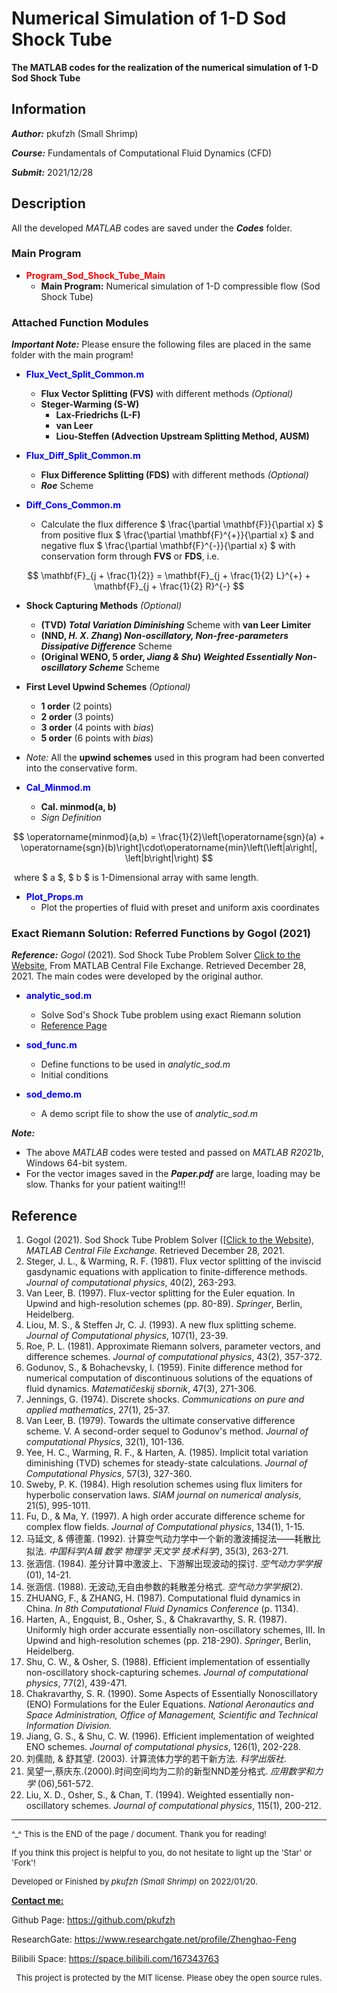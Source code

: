 # Numerical Simulation of 1-D Sod Shock Tube

**The MATLAB codes for the realization of the numerical simulation of 1-D Sod Shock Tube**

## Information

***Author:*** pkufzh (Small Shrimp)

***Course:*** Fundamentals of Computational Fluid Dynamics (CFD)

***Submit:*** 2021/12/28

## Description

All the developed *MATLAB* codes are saved under the ***Codes*** folder.

### Main Program

- <font color = 'red'>**Program_Sod_Shock_Tube_Main**</font>
  - **Main Program:** Numerical simulation of 1-D compressible flow (Sod Shock Tube)

### Attached Function Modules

***Important Note:*** Please ensure the following files are placed in the same folder with the main program!

- <font color = 'blue'>**Flux_Vect_Split_Common.m**</font>
  - **Flux Vector Splitting (FVS)** with different methods *(Optional)*
  - **Steger-Warming (S-W)**
    - **Lax-Friedrichs (L-F)** 
    - **van Leer**
    - **Liou-Steffen (Advection Upstream Splitting Method, AUSM)**
  
- <font color = 'blue'>**Flux_Diff_Split_Common.m**</font>
  - **Flux Difference Splitting (FDS)** with different methods *(Optional)*
  - ***Roe*** Scheme
  
- <font color = 'blue'>**Diff_Cons_Common.m**</font>
  - Calculate the  flux difference $ \frac{\partial \mathbf{F}}{\partial x} $ from positive flux $ \frac{\partial \mathbf{F}^{+}}{\partial x} $ and negative flux  $ \frac{\partial \mathbf{F}^{-}}{\partial x} $ with conservation form through **FVS** or **FDS**, i.e. 

$$
\mathbf{F}_{j + \frac{1}{2}} = \mathbf{F}_{j + \frac{1}{2} L}^{+} + \mathbf{F}_{j + \frac{1}{2} R}^{-}
$$

  - **Shock Capturing Methods** *(Optional)*
    - **(TVD) *Total Variation Diminishing*** Scheme with **van Leer Limiter**
    - **(NND, *H. X. Zhang*) *Non-oscillatory, Non-free-parameters Dissipative Difference*** Scheme
    - **(Original WENO, 5 order, *Jiang & Shu*) *Weighted Essentially Non-oscillatory Scheme*** Scheme
  - **First Level Upwind Schemes** *(Optional)*
    - **1 order** (2 points)
    - **2 order** (3 points)
    - **3 order** (4 points with *bias*)
    - **5 order** (6 points with *bias*)
  - *Note:* All the **upwind schemes** used in this program had been converted into the conservative form.
  
- <font color = 'blue'>**Cal_Minmod.m**</font>
  - **Cal. minmod(a, b)**
  - *Sign Definition*

$$
\operatorname{minmod}(a,b) = \frac{1}{2}\left[\operatorname{sgn}(a) + \operatorname{sgn}(b)\right]\cdot\operatorname{min}\left(\left|a\right|, \left|b\right|\right)
$$

​		where $ a $, $ b $ is 1-Dimensional array with same length.

- <font color = 'blue'>**Plot_Props.m**</font>
  - Plot the properties of fluid with preset and uniform axis coordinates

### Exact Riemann Solution: Referred Functions by Gogol (2021)

***Reference:*** *Gogol* (2021). Sod Shock Tube Problem Solver [Click to the Website](https://www.mathworks.com/matlabcentral/fileexchange/46311-sod-shock-tube-problem-solver), From MATLAB Central File Exchange. Retrieved December 28, 2021. The main codes were developed by the original author.

- <font color = 'blue'>**analytic_sod.m**</font>
  - Solve Sod's Shock Tube problem using exact Riemann solution
  - [Reference Page](http://www.phys.lsu.edu/~tohline/PHYS7412/sod.html)

- <font color = 'blue'>**sod_func.m**</font>
  - Define functions to be used in *analytic_sod.m*
  - Initial conditions

- <font color = 'blue'>**sod_demo.m**</font>
  - A demo script file to show the use of *analytic_sod.m*

***Note:***

- The above *MATLAB* codes were tested and passed on *MATLAB R2021b*, Windows 64-bit system. 
- For the vector images saved in the ***Paper.pdf*** are large, loading may be slow. Thanks for your patient waiting!!!

## Reference

1. Gogol (2021). Sod Shock Tube Problem Solver ([[Click to the Website](https://www.mathworks.com/matlabcentral/fileexchange/46311-sod-shock-tube-problem-solver)), *MATLAB Central File Exchange.* Retrieved December 28, 2021.
2. Steger, J. L., \& Warming, R. F. (1981). Flux vector splitting of the inviscid gasdynamic equations with application to finite-difference methods. *Journal of computational physics*, 40(2), 263-293.
3. Van Leer, B. (1997). Flux-vector splitting for the Euler equation. In Upwind and high-resolution schemes (pp. 80-89). *Springer*, Berlin, Heidelberg.
4. Liou, M. S., \& Steffen Jr, C. J. (1993). A new flux splitting scheme. *Journal of Computational physics*, 107(1), 23-39.
5. Roe, P. L. (1981). Approximate Riemann solvers, parameter vectors, and difference schemes. *Journal of computational physics*, 43(2), 357-372.
6. Godunov, S., \& Bohachevsky, I. (1959). Finite difference method for numerical computation of discontinuous solutions of the equations of fluid dynamics. *Matematičeskij sbornik*, 47(3), 271-306.
7. Jennings, G. (1974). Discrete shocks. *Communications on pure and applied mathematics*, 27(1), 25-37.
8. Van Leer, B. (1979). Towards the ultimate conservative difference scheme. V. A second-order sequel to Godunov's method. *Journal of computational Physics*, 32(1), 101-136.
9. Yee, H. C., Warming, R. F., \& Harten, A. (1985). Implicit total variation diminishing (TVD) schemes for steady-state calculations. *Journal of Computational Physics*, 57(3), 327-360.
10. Sweby, P. K. (1984). High resolution schemes using flux limiters for hyperbolic conservation laws. *SIAM journal on numerical analysis*, 21(5), 995-1011.
11. Fu, D., \& Ma, Y. (1997). A high order accurate difference scheme for complex flow fields. *Journal of Computational physics*, 134(1), 1-15.
12. 马延文, \& 傅德薰. (1992). 计算空气动力学中一个新的激波捕捉法——耗散比拟法. *中国科学(A辑 数学 物理学 天文学 技术科学)*, 35(3), 263-271.
13. 张涵信. (1984). 差分计算中激波上、下游解出现波动的探讨. *空气动力学学报*(01), 14-21.
14. 张涵信. (1988). 无波动,无自由参数的耗散差分格式. *空气动力学学报*(2).
15. ZHUANG, F., \& ZHANG, H. (1987). Computational fluid dynamics in China. *In 8th Computational Fluid Dynamics Conference* (p. 1134).
16. Harten, A., Engquist, B., Osher, S., \& Chakravarthy, S. R. (1987). Uniformly high order accurate essentially non-oscillatory schemes, III. In Upwind and high-resolution schemes (pp. 218-290). *Springer*, Berlin, Heidelberg.
17. Shu, C. W., \& Osher, S. (1988). Efficient implementation of essentially non-oscillatory shock-capturing schemes. *Journal of computational physics*, 77(2), 439-471.
18. Chakravarthy, S. R. (1990). Some Aspects of Essentially Nonoscillatory (ENO) Formulations for the Euler Equations. *National Aeronautics and Space Administration, Office of Management, Scientific and Technical Information Division.*
19. Jiang, G. S., \& Shu, C. W. (1996). Efficient implementation of weighted ENO schemes. *Journal of computational physics*, 126(1), 202-228.
20. 刘儒勋, \& 舒其望. (2003). 计算流体力学的若干新方法. *科学出版社*.
21. 吴望一,蔡庆东.(2000).时间空间均为二阶的新型NND差分格式. *应用数学和力学* (06),561-572.
22. Liu, X. D., Osher, S., \& Chan, T. (1994). Weighted essentially non-oscillatory schemes. *Journal of computational physics*, 115(1), 200-212.

------

<font size = 2.5>^_^ This is the END of the page / document. Thank you for reading! </font>

<font size = 2.5>If you think this project is helpful to you, do not hesitate to light up the 'Star' or 'Fork'!</font>

<font size = 2.5>Developed or Finished by *pkufzh (Small Shrimp)* on 2022/01/20.</font>

**<u>Contact me:</u>**

Github Page: https://github.com/pkufzh

ResearchGate: https://www.researchgate.net/profile/Zhenghao-Feng

Bilibili Space: https://space.bilibili.com/167343763  




<center><font size = 2.5>This project is protected by the MIT license. Please obey the open source rules.</font></center>